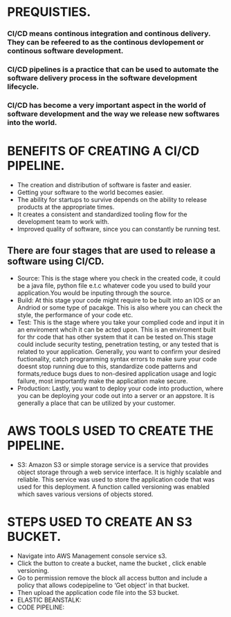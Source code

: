 # PREQUISTIES.
### CI/CD means continous integration and continous delivery. They can be refeered to as the continous devlopement or continous software development.
### CI/CD  pipelines is a practice that can be used to  automate the software delivery process in the software development lifecycle.
### CI/CD has become a very important aspect in the world of software development and the way we release new softwares into the world.

# BENEFITS OF CREATING A CI/CD PIPELINE.
* The creation and  distribution of software is faster and easier.
* Getting your software to the world becomes easier.
* The ability for startups to survive depends on the ability to release products at the 
appropriate times.
* It creates a consistent and standardized tooling flow for the development team to work with.
* Improved quality of software, since you can constantly be running test.

## There are four stages that are used to release a software using CI/CD.
* Source: This is the stage where you check in the created code, it could be a java file, python file e.t.c whatever code you used to build your application.You would be inputing through the source.
* Build: At this stage your code might require to be built into an IOS or an Andriod or some type of pacakge. This is also where you can check the style, the performance of your code etc.
* Test: This is the stage where you take your complied code and input it in an enviroment whcih it can be acted upon. This is an enviroment built for thr code that has other system that it can be tested on.This stage could include security testing, penetration testing, or any tested that is related to your application. Generally, you want to confirm your desired fuctionality, catch programming syntax errors to make sure your code doesnt stop running due to this, standardize code patterns and formats,reduce bugs dues to non-desired application usage and logic failure, most importantly make the application make secure.
* Production: Lastly, you want to deploy your code into production, where you can be deploying your code out into a server or an appstore. It is generally a place that can be utilized by your customer.

# AWS TOOLS USED TO CREATE THE PIPELINE.
* S3: Amazon S3 or simple storage service is a service that provides object storage through a web service interface. It is highly scalable and reliable. 
This service was used to store the application code that was used for this deployment. A function called versioning was enabled which saves various versions of objects stored.
# STEPS USED TO CREATE AN S3 BUCKET.
* Navigate into AWS Management console  service s3.
* Click the button to create a bucket, name the bucket , click enable versioning.
* Go to permission remove the block all access button and include a policy that allows codepipeline to ‘Get object’ in that bucket.
* Then upload the application code file into the S3 bucket.
* ELASTIC BEANSTALK: 
* CODE PIPELINE: 
